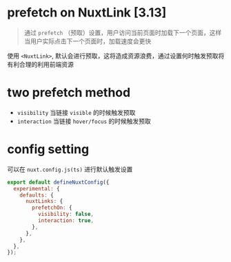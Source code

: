 # prefetch on NuxtLink [3.13]

> 通过 `prefetch` （预取）设置，用户访问当前页面时加载下一个页面，这样当用户实际点击下一个页面时，加载速度会更快

使用 `<NuxtLink>`, 默认会进行预取，这将造成资源浪费，通过设置何时触发预取将有利合理的利用前端资源

# two prefetch method

- `visibility` 当链接 `visible` 的时候触发预取
- `interaction` 当链接 `hover/focus` 的时候触发预取

# config setting

可以在 `nuxt.config.js(ts)` 进行默认触发设置

```js
export default defineNuxtConfig({
  experimental: {
    defaults: {
      nuxtLinks: {
        prefetchOn: {
          visibility: false,
          interaction: true,
        },
      },
    },
  },
});
```

